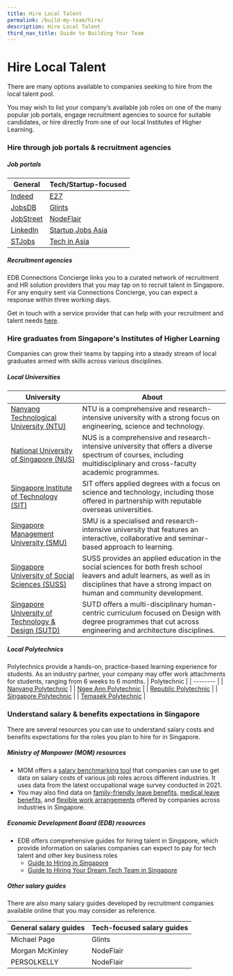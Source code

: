 ```yaml
---
title: Hire Local Talent
permalink: /build-my-team/hire/
description: Hire Local Talent
third_nav_title: Guide to Building Your Team
---
```

# Hire Local Talent
There are many options available to companies seeking to hire from the local talent pool.

You may wish to list your company’s available job roles on one of the many popular job portals, engage recruitment agencies to source for suitable candidates, or hire directly from one of our local Institutes of Higher Learning.&nbsp;

### Hire through job portals &amp; recruitment agencies

##### Job portals

| General | Tech/Startup-focused |
| -------- | -------- |
| [Indeed](https://sg.indeed.com/hire?co=SG&amp;hl=en&amp;from=gnav-menu-homepage)     | [E27](https://e27.co/jobs/)     |
| [JobsDB](https://employer-sg.jobsdb.com/sg/login?utm_source=jora&amp;utm_medium=referral&amp;utm_content=header_link&amp;utm_campaign=header_link)    | [Glints](https://employers.glints.sg)     |
|  [JobStreet](https://www.jobstreet.com.sg/en/cms/employer/)    | [NodeFlair](https://nodeflair.com/employers)     |
|  [LinkedIn](https://www.linkedin.com/talent/post-a-job?trk=homepage-jobseeker_talent-finder-cta)    | [Startup Jobs Asia](https://startupjobs.asia/auth/signup/startup)     |
|  [STJobs](https://www.stjobs.sg)    | [Tech in Asia](https://www.techinasia.com/jobs/employers?ref=nav-lp-toggle)     |

##### Recruitment agencies
EDB Connections Concierge links you to a curated network of recruitment and HR solution providers that you may tap on to recruit talent in Singapore. For any enquiry sent via Connections Concierge, you can expect a response within three working days. 

Get in touch with a service provider that can help with your recruitment and talent needs [here](https://www.edb.gov.sg/connections-concierge/service-providers.html?tab=general-service-providers&servicecategory=recruitment&hrsolutions).

### Hire graduates from Singapore's Institutes of Higher Learning
Companies can grow their teams by tapping into a steady stream of local graduates armed with skills across various disciplines.

##### Local Universities

| University | About |
| -------- | -------- |
| [Nanyang Technological University (NTU)](https://www.ntu.edu.sg/education/career-guidance-industry-collaborations/for-employers)     | NTU is a comprehensive and research-intensive university with a strong focus on engineering, science and technology.     |
| [National University of Singapore (NUS)](https://nus.edu.sg/cfg/)     | NUS is a comprehensive and research-intensive university that offers a diverse spectrum of courses, including multidisciplinary and cross-faculty academic programmes.   | 
| [Singapore Institute of Technology (SIT)](https://www.singaporetech.edu.sg/life-at-sit/get-career-ready)     | SIT offers applied degrees with a focus on science and technology, including those offered in partnership with reputable overseas universities.   | 
| [Singapore Management University (SMU)](https://careerservices.smu.edu.sg/)     | SMU is a specialised and research-intensive university that features an interactive, collaborative and seminar-based approach to learning.   | 
| [Singapore University of Social Sciences (SUSS)](https://www.suss.edu.sg/about-suss/centres/student-success-centre/career-development-office)     | SUSS provides an applied education in the social sciences for both fresh school leavers and adult learners, as well as in disciplines that have a strong impact on human and community development.   | 
| [Singapore University of Technology & Design (SUTD)](https://www.sutd.edu.sg/Student-Development/Career-Services/Industry-Partners/Why-SUTD)     | SUTD offers a multi-disciplinary human-centric curriculum focused on Design with degree programmes that cut across engineering and architecture disciplines.    | 

##### Local Polytechnics
Polytechnics provide a hands-on, practice-based learning experience for students. As an industry partner, your company may offer work attachments for students, ranging from 6 weeks to 6 months.
| Polytechnic |
| -------- |
| [Nanyang Polytechnic](https://www.nyp.edu.sg/about-nyp/nyp-support-centre-and-services/education-and-career-guidance/industry-partners.html)    |
| [Ngee Ann Polytechnic](https://www.np.edu.sg/connect/industry-partners)     |
| [Republic Polytechnic](https://www.rp.edu.sg/industry/work-with-our-students)     |
| [Singapore Polytechnic](https://www.sp.edu.sg/industry/span/career-opportunities)     |
| [Temasek Polytechnic](https://www.tp.edu.sg/landing/industry-partners.html)     |

### Understand salary & benefits expectations in Singapore

There are several resources you can use to understand salary costs and benefits expectations for the roles you plan to hire for in Singapore.

##### Ministry of Manpower (MOM) resources
* MOM offers a [salary benchmarking tool](https://stats.mom.gov.sg/bt/Pages/salary-comparison-general-for-employer.aspx) that companies can use to get data on salary costs of various job roles across different industries. It uses data from the latest occupational wage survey conducted in 2021.
* You may also find data on [family-friendly leave benefits](https://stats.mom.gov.sg/bt/Pages/family-friendly-leave-benefits-general.aspx), [medical leave benefits](https://stats.mom.gov.sg/bt/Pages/medical-leave-general.aspx), and [flexible work arrangements](https://stats.mom.gov.sg/bt/Pages/flexible-work-arrangement-general.aspx) offered by companies across industries in Singapore.

##### Economic Development Board (EDB) resources
* EDB offers comprehensive guides for hiring talent in Singapore, which provide information on salaries companies can expect to pay for tech talent and other key business roles
	* [Guide to Hiring in Singapore](https://www.edb.gov.sg/en/setting-up-in-singapore/business-guides/guide-to-hiring-in-singapore.html)
	* [Guide to Hiring Your Dream Tech Team in Singapore](https://www.edb.gov.sg/en/setting-up-in-singapore/business-guides/guide-to-hiring-your-dream-tech-team-in-singapore.html)

##### Other salary guides
There are also many salary guides developed by recruitment companies available online that you may consider as reference. 


| General salary guides | Tech-focused salary guides |
| -------- | -------- |
| Michael Page     | Glints     |
| Morgan McKinley     | NodeFlair     |
| PERSOLKELLY     | NodeFlair     |